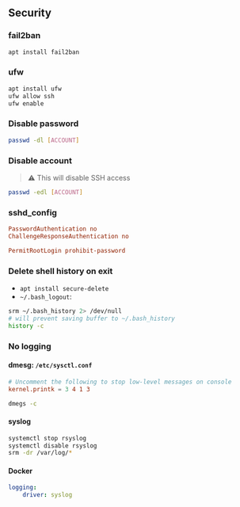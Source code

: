 ## Security

### fail2ban
```sh
apt install fail2ban
```

### ufw
```sh
apt install ufw
ufw allow ssh
ufw enable
```

### Disable password
```sh
passwd -dl [ACCOUNT]
```

### Disable account
> :warning: This will disable SSH access
```sh
passwd -edl [ACCOUNT]
```

### sshd_config
```conf
PasswordAuthentication no
ChallengeResponseAuthentication no

PermitRootLogin prohibit-password
```

### Delete shell history on exit
- `apt install secure-delete`
- `~/.bash_logout`:
```bash
srm ~/.bash_history 2> /dev/null
# will prevent saving buffer to ~/.bash_history
history -c
```

### No logging
#### dmesg: `/etc/sysctl.conf `
```conf
# Uncomment the following to stop low-level messages on console
kernel.printk = 3 4 1 3
```
```bash
dmegs -c
```
#### syslog
```bash
systemctl stop rsyslog
systemctl disable rsyslog
srm -dr /var/log/*
```
#### Docker
```yaml
logging:
    driver: syslog
```